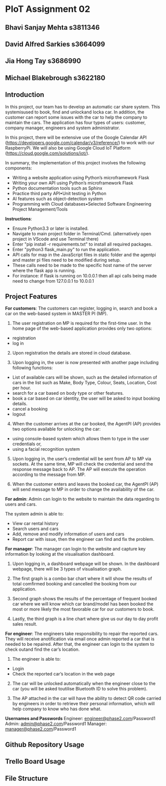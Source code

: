 # PIoT Assignment 02

## Bhavi Sanjay Mehta s3811346
## David Alfred Sarkies s3664099
## Jia Hong Tay s3686990
## Michael Blakebrough s3622180

## Introduction
In this project, our team has to develop an automatic car share system. This systemisused to book, find and unlockand locka car. In addition, the customer can report some issues with the car to help the company to maintain the cars. The application has four types of users: customer,  company  manager,  engineers  and  system administrator.

In this project, there will be extensive use of the Google Calendar API (https://developers.google.com/calendar/v3/reference/) to work with our RaspberryPi. We will also be using Google Cloud IoT Platform (https://cloud.google.com/solutions/iot/).

In summary, the implementation of this project involves the following components:
- Writing a website application using Python’s microframework Flask
- Writing your own API using Python’s microframework Flask
- Python documentation tools such as Sphinx
- Practice third party API•Unit testing in Python
- AI features such as object-detection system
- Programming with Cloud databases•Selected Software Engineering Project Management/Tools

**Instructions**:
- Ensure Python3.3 or later is installed.
- Navigate to main project folder in Terminal/Cmd. (alternatively open project in VScode and use Terminal there)
- Enter "pip install -r requirements.txt" to install all required packages.
- Enter "python3 flask_main.py" to run the application.
- API calls for map in the JavaScript files in static folder and the agentpi and master pi files need to be modified during setup.
- These calls need to be made to the specific host name of the server where the flask app is running.
- For instance: if flask is running on 10.0.0.1 then all api calls being made need to change from 127.0.0.1 to 10.0.0.1


## Project Features

**For customers**: The customers can register, logging in, search and book a car on the web-based system in MASTER PI (MP).

1. The user registration on MP is required for the first-time user. In the home page of the web-based application provides only two options:

- registration
- log in

2. Upon registration the details are stored in cloud database.

3. Upon logging in, the user is now presented with another page including following functions:

- List of available cars will be shown, such as the detailed information of cars in the list such as Make, Body Type, Colour, Seats, Location, Cost per hour.
- search for a car based on body type or other features.
- book a car based on car identity, the user will be asked to input booking details.
- cancel a booking
- logout

4. When the customer arrives at the car booked, the AgentPI (AP) provides two options available for unlocking the car:

- using console-based system which allows them to type in the user credentials or,
- using a facial recognition system

5. Upon logging in, the user’s credential will be sent from AP to MP via sockets. At the same time, MP will check the credential and send the response message back to AP. The AP will execute the operation according to the message from MP.

6. When the customer enters and leaves the booked car, the AgentPI (AP) will send message to MP in order to change the availability of the car.

**For admin**: Admin can login to the website to maintain the data regarding to users and cars.

The system admin is able to:
- View car rental history
- Search users and cars
- Add, remove and modify information of users and cars
- Report car with issue, then the engineer can find and fix the problem.

**For manager**: The manager can login to the website and capture key information by looking at the visualisation dashboard.

1. Upon logging in, a dashboard webpage will be shown. In the dashboard webpage, there will be 3 types of visualisation graph.

2. The first graph is a combo bar chart where it will show the results of total comfirmed booking and cancelled the booking from our application.

3. Second graph shows the results of the percentage of frequent booked car where we will know which car brand/model has been booked the most or more likely the most favorable car for our customers to book.

4. Lastly, the third graph is a line chart where give us our day to day profit sales result.

**For engineer**: The engineers take responsibility to repair the reported cars. They will receive anotification via email once admin reported a car that is needed to be repaired. After that, the engineer can login to the system to check outand find the car’s location.

1. The engineer is able to:
- Login 
- Check the reported car’s location in the web page

2. The car will be unlocked automatically when the engineer close to the car (you will be asked toutilise Bluetooth ID to solve this problem).

3. The AP attached in the car will have the ability to detect QR code carried by engineers in order to retrieve their personal information, which will help company to know who has done what.

**Usernames and Passwords**
Engineer: engineer@phase2.com/Password1
Admin: admin@phase2.com/Password1
Manager: manager@phase2.com/Password1


## Github Repository Usage

## Trello Board Usage

## File Structure


